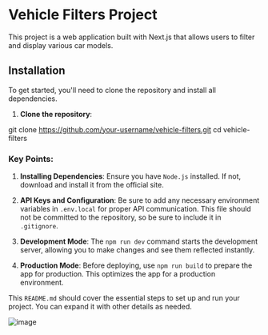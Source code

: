 # Vehicle Filters Project

This project is a web application built with Next.js that allows users to filter and display various car models.

## Installation

To get started, you'll need to clone the repository and install all dependencies.

1. **Clone the repository**:

git clone https://github.com/your-username/vehicle-filters.git
cd vehicle-filters

### Key Points:

1. **Installing Dependencies**: Ensure you have `Node.js` installed. If not, download and install it from the official site.
   
2. **API Keys and Configuration**: Be sure to add any necessary environment variables in `.env.local` for proper API communication. This file should not be committed to the repository, so be sure to include it in `.gitignore`.

3. **Development Mode**: The `npm run dev` command starts the development server, allowing you to make changes and see them reflected instantly.

4. **Production Mode**: Before deploying, use `npm run build` to prepare the app for production. This optimizes the app for a production environment.

This `README.md` should cover the essential steps to set up and run your project. You can expand it with other details as needed.

![image](https://github.com/user-attachments/assets/28c767ab-f235-4479-a64e-6a92584c60df)
